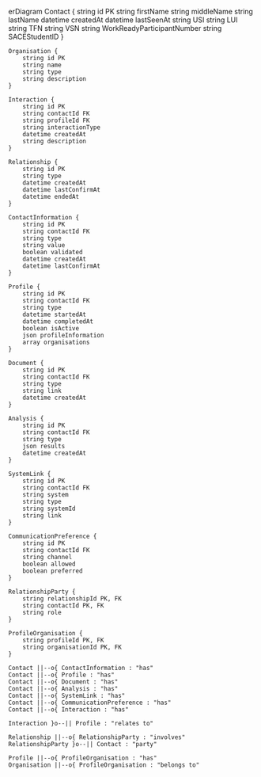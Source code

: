 erDiagram
    Contact {
        string id PK
        string firstName
        string middleName
        string lastName
        datetime createdAt
        datetime lastSeenAt
        string USI
        string LUI
        string TFN
        string VSN
        string WorkReadyParticipantNumber
        string SACEStudentID
    }

    Organisation {
        string id PK
        string name
        string type
        string description
    }

    Interaction {
        string id PK
        string contactId FK
        string profileId FK
        string interactionType
        datetime createdAt
        string description
    }

    Relationship {
        string id PK
        string type
        datetime createdAt
        datetime lastConfirmAt
        datetime endedAt
    }

    ContactInformation {
        string id PK
        string contactId FK
        string type
        string value
        boolean validated
        datetime createdAt
        datetime lastConfirmAt
    }

    Profile {
        string id PK
        string contactId FK
        string type
        datetime startedAt
        datetime completedAt
        boolean isActive
        json profileInformation
        array organisations
    }

    Document {
        string id PK
        string contactId FK
        string type
        string link
        datetime createdAt
    }

    Analysis {
        string id PK
        string contactId FK
        string type
        json results
        datetime createdAt
    }

    SystemLink {
        string id PK
        string contactId FK
        string system
        string type
        string systemId
        string link
    }

    CommunicationPreference {
        string id PK
        string contactId FK
        string channel
        boolean allowed
        boolean preferred
    }

    RelationshipParty {
        string relationshipId PK, FK
        string contactId PK, FK
        string role
    }

    ProfileOrganisation {
        string profileId PK, FK
        string organisationId PK, FK
    }

    Contact ||--o{ ContactInformation : "has"
    Contact ||--o{ Profile : "has"
    Contact ||--o{ Document : "has"
    Contact ||--o{ Analysis : "has"
    Contact ||--o{ SystemLink : "has"
    Contact ||--o{ CommunicationPreference : "has"
    Contact ||--o{ Interaction : "has"

    Interaction }o--|| Profile : "relates to"

    Relationship ||--o{ RelationshipParty : "involves"
    RelationshipParty }o--|| Contact : "party"

    Profile ||--o{ ProfileOrganisation : "has"
    Organisation ||--o{ ProfileOrganisation : "belongs to"
